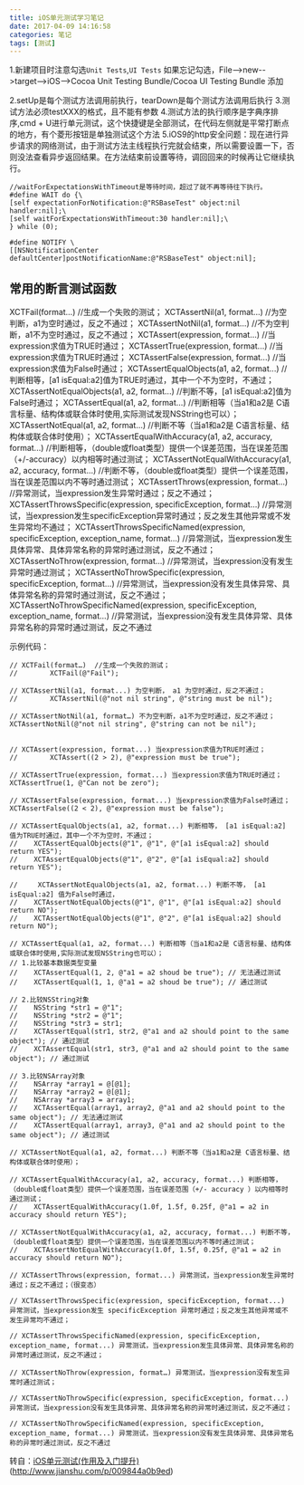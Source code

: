 ```yaml
---
title: iOS单元测试学习笔记
date: 2017-04-09 14:16:58
categories: 笔记
tags: [测试]
---
```


1.新建项目时注意勾选`Unit Tests`,`UI Tests`
如果忘记勾选，File-->new-->target-->iOS-->Cocoa Unit Testing Bundle/Cocoa UI Testing Bundle 添加
<!--more-->
2.setUp是每个测试方法调用前执行，tearDown是每个测试方法调用后执行
3.测试方法必须testXXX的格式，且不能有参数
4.测试方法的执行顺序是字典序排序,cmd + U进行单元测试，这个快捷键是全部测试，在代码左侧就是平常打断点的地方，有个菱形按钮是单独测试这个方法
5.iOS9的http安全问题：现在进行异步请求的网络测试，由于测试方法主线程执行完就会结束，所以需要设置一下，否则没法查看异步返回结果。在方法结束前设置等待，调回回来的时候再让它继续执行。
```
//waitForExpectationsWithTimeout是等待时间，超过了就不再等待往下执行。
#define WAIT do {\
[self expectationForNotification:@"RSBaseTest" object:nil handler:nil];\
[self waitForExpectationsWithTimeout:30 handler:nil];\
} while (0);

#define NOTIFY \
[[NSNotificationCenter defaultCenter]postNotificationName:@"RSBaseTest" object:nil];
```

## 常用的断言测试函数
XCTFail(format…)  //生成一个失败的测试；
XCTAssertNil(a1, format...)  //为空判断，a1为空时通过，反之不通过；
XCTAssertNotNil(a1, format…) //不为空判断，a1不为空时通过，反之不通过；
XCTAssert(expression, format...) //当expression求值为TRUE时通过；
XCTAssertTrue(expression, format...) //当expression求值为TRUE时通过；
XCTAssertFalse(expression, format...)  //当expression求值为False时通过；
XCTAssertEqualObjects(a1, a2, format...)  //判断相等，[a1 isEqual:a2]值为TRUE时通过，其中一个不为空时，不通过；
XCTAssertNotEqualObjects(a1, a2, format...)  //判断不等，[a1 isEqual:a2]值为False时通过；
XCTAssertEqual(a1, a2, format...)  //判断相等（当a1和a2是 C语言标量、结构体或联合体时使用,实际测试发现NSString也可以）；
XCTAssertNotEqual(a1, a2, format...)  //判断不等（当a1和a2是 C语言标量、结构体或联合体时使用）；
XCTAssertEqualWithAccuracy(a1, a2, accuracy, format...)  //判断相等，（double或float类型）提供一个误差范围，当在误差范围（+/-accuracy）以内相等时通过测试；
XCTAssertNotEqualWithAccuracy(a1, a2, accuracy, format...)   //判断不等，（double或float类型）提供一个误差范围，当在误差范围以内不等时通过测试；
XCTAssertThrows(expression, format...)  //异常测试，当expression发生异常时通过；反之不通过；
XCTAssertThrowsSpecific(expression, specificException, format...)  //异常测试，当expression发生specificException异常时通过；反之发生其他异常或不发生异常均不通过；
XCTAssertThrowsSpecificNamed(expression, specificException, exception_name, format...)  //异常测试，当expression发生具体异常、具体异常名称的异常时通过测试，反之不通过；
XCTAssertNoThrow(expression, format…)  //异常测试，当expression没有发生异常时通过测试；
XCTAssertNoThrowSpecific(expression, specificException, format...)  //异常测试，当expression没有发生具体异常、具体异常名称的异常时通过测试，反之不通过；
XCTAssertNoThrowSpecificNamed(expression, specificException, exception_name, format...)  //异常测试，当expression没有发生具体异常、具体异常名称的异常时通过测试，反之不通过

示例代码：
```
// XCTFail(format…)  //生成一个失败的测试；
//        XCTFail(@"Fail");

// XCTAssertNil(a1, format...) 为空判断， a1 为空时通过，反之不通过；
//        XCTAssertNil(@"not nil string", @"string must be nil");

// XCTAssertNotNil(a1, format…) 不为空判断，a1不为空时通过，反之不通过；
XCTAssertNotNil(@"not nil string", @"string can not be nil");


// XCTAssert(expression, format...) 当expression求值为TRUE时通过；
//        XCTAssert((2 > 2), @"expression must be true");

// XCTAssertTrue(expression, format...) 当expression求值为TRUE时通过；
XCTAssertTrue(1, @"Can not be zero");

// XCTAssertFalse(expression, format...) 当expression求值为False时通过；
XCTAssertFalse((2 < 2), @"expression must be false");

// XCTAssertEqualObjects(a1, a2, format...) 判断相等， [a1 isEqual:a2] 值为TRUE时通过，其中一个不为空时，不通过；
//    XCTAssertEqualObjects(@"1", @"1", @"[a1 isEqual:a2] should return YES");
//    XCTAssertEqualObjects(@"1", @"2", @"[a1 isEqual:a2] should return YES");

//     XCTAssertNotEqualObjects(a1, a2, format...) 判断不等， [a1 isEqual:a2] 值为False时通过，
//    XCTAssertNotEqualObjects(@"1", @"1", @"[a1 isEqual:a2] should return NO");
//    XCTAssertNotEqualObjects(@"1", @"2", @"[a1 isEqual:a2] should return NO");

// XCTAssertEqual(a1, a2, format...) 判断相等（当a1和a2是 C语言标量、结构体或联合体时使用,实际测试发现NSString也可以）；
// 1.比较基本数据类型变量
//    XCTAssertEqual(1, 2, @"a1 = a2 shoud be true"); // 无法通过测试
//    XCTAssertEqual(1, 1, @"a1 = a2 shoud be true"); // 通过测试

// 2.比较NSString对象
//    NSString *str1 = @"1";
//    NSString *str2 = @"1";
//    NSString *str3 = str1;
//    XCTAssertEqual(str1, str2, @"a1 and a2 should point to the same object"); // 通过测试
//    XCTAssertEqual(str1, str3, @"a1 and a2 should point to the same object"); // 通过测试

// 3.比较NSArray对象
//    NSArray *array1 = @[@1];
//    NSArray *array2 = @[@1];
//    NSArray *array3 = array1;
//    XCTAssertEqual(array1, array2, @"a1 and a2 should point to the same object"); // 无法通过测试
//    XCTAssertEqual(array1, array3, @"a1 and a2 should point to the same object"); // 通过测试

// XCTAssertNotEqual(a1, a2, format...) 判断不等（当a1和a2是 C语言标量、结构体或联合体时使用）；

// XCTAssertEqualWithAccuracy(a1, a2, accuracy, format...) 判断相等，（double或float类型）提供一个误差范围，当在误差范围（+/- accuracy ）以内相等时通过测试；
//    XCTAssertEqualWithAccuracy(1.0f, 1.5f, 0.25f, @"a1 = a2 in accuracy should return YES");

// XCTAssertNotEqualWithAccuracy(a1, a2, accuracy, format...) 判断不等，（double或float类型）提供一个误差范围，当在误差范围以内不等时通过测试；
//    XCTAssertNotEqualWithAccuracy(1.0f, 1.5f, 0.25f, @"a1 = a2 in accuracy should return NO");

// XCTAssertThrows(expression, format...) 异常测试，当expression发生异常时通过；反之不通过；（很变态）

// XCTAssertThrowsSpecific(expression, specificException, format...) 异常测试，当expression发生 specificException 异常时通过；反之发生其他异常或不发生异常均不通过；

// XCTAssertThrowsSpecificNamed(expression, specificException, exception_name, format...) 异常测试，当expression发生具体异常、具体异常名称的异常时通过测试，反之不通过；

// XCTAssertNoThrow(expression, format…) 异常测试，当expression没有发生异常时通过测试；

// XCTAssertNoThrowSpecific(expression, specificException, format...)异常测试，当expression没有发生具体异常、具体异常名称的异常时通过测试，反之不通过；

// XCTAssertNoThrowSpecificNamed(expression, specificException, exception_name, format...) 异常测试，当expression没有发生具体异常、具体异常名称的异常时通过测试，反之不通过
```

转自：[iOS单元测试(作用及入门提升)](http://www.jianshu.com/p/8bbec078cabe)
(http://www.jianshu.com/p/009844a0b9ed)
